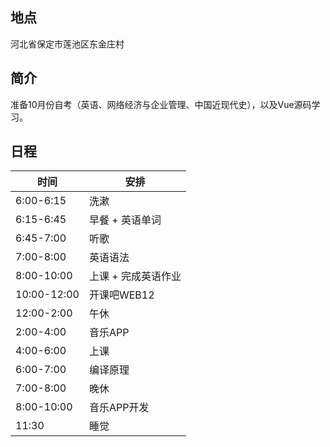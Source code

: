 ## 地点

河北省保定市莲池区东金庄村



## 简介

准备10月份自考（英语、网络经济与企业管理、中国近现代史），以及Vue源码学习。



## 日程

| 时间        | 安排                |
| ----------- | ------------------- |
| 6:00-6:15   | 洗漱                |
| 6:15-6:45   | 早餐 + 英语单词     |
| 6:45-7:00   | 听歌                |
| 7:00-8:00   | 英语语法            |
| 8:00-10:00  | 上课 + 完成英语作业 |
| 10:00-12:00 | 开课吧WEB12         |
| 12:00-2:00  | 午休                |
| 2:00-4:00   | 音乐APP             |
| 4:00-6:00   | 上课                |
| 6:00-7:00   | 编译原理            |
| 7:00-8:00   | 晚休                |
| 8:00-10:00  | 音乐APP开发         |
| 11:30       | 睡觉                |

